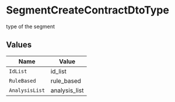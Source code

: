 # SegmentCreateContractDtoType

type of the segment


## Values

| Name           | Value          |
| -------------- | -------------- |
| `IdList`       | id_list        |
| `RuleBased`    | rule_based     |
| `AnalysisList` | analysis_list  |